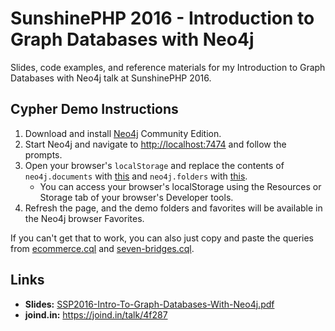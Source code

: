 # SunshinePHP 2016 - Introduction to Graph Databases with Neo4j

Slides, code examples, and reference materials for my Introduction to Graph Databases with Neo4j talk at SunshinePHP 2016.

## Cypher Demo Instructions

1. Download and install [Neo4j](http://neo4j.com/download/) Community Edition.
1. Start Neo4j and navigate to [http://localhost:7474](http://localhost:7474) and follow the prompts.
1. Open your browser's `localStorage` and replace the contents of `neo4j.documents` with [this](localStorage/neo4j.documents) and `neo4j.folders` with [this](localStorage/neo4j.folders).
    * You can access your browser's localStorage using the Resources or Storage tab of your browser's Developer tools.
1. Refresh the page, and the demo folders and favorites will be available in the Neo4j browser Favorites.

If you can't get that to work, you can also just copy and paste the queries from [ecommerce.cql](ecommerce.cql) and [seven-bridges.cql](seven-bridges.cql).

## Links
* **Slides:** [SSP2016-Intro-To-Graph-Databases-With-Neo4j.pdf](SSP2016-Intro-to-Graph-Databases-With-Neo4j.pdf?raw=true)
* **joind.in:** https://joind.in/talk/4f287
